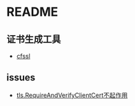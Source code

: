 # README

## 证书生成工具
- [cfssl](https://github.com/cloudflare/cfssl)

## issues
- [tls.RequireAndVerifyClientCert不起作用](https://github.com/lucas-clemente/quic-go/issues/1366)
